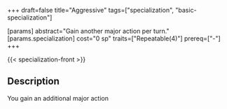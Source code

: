 +++
draft=false
title="Aggressive"
tags=["specialization", "basic-specialization"]

[params]
  abstract="Gain another major action per turn."
  [params.specialization]
    cost="0 sp"
    traits=["Repeatable(4)"]
    prereq=["-"]
+++

{{< specialization-front >}}

## Description

You gain an additional major action

